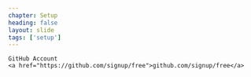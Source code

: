 ```yaml
---
chapter: Setup
heading: false
layout: slide
tags: ['setup']
---
```


<div class="sticky">
	<span><i class="icon-github"> </i></span>

	GitHub Account
	<a href="https://github.com/signup/free">github.com/signup/free</a>
</div>